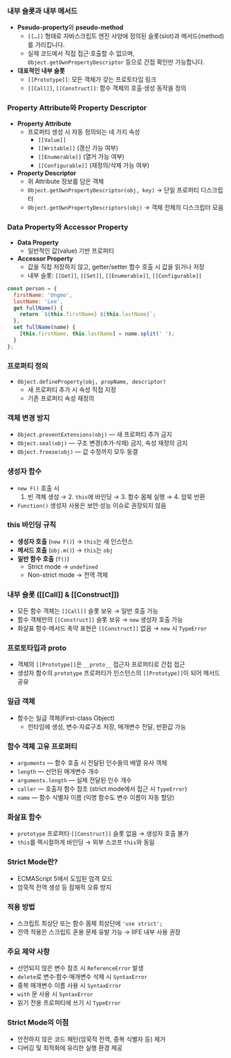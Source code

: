 ### 내부 슬롯과 내부 메서드
- **Pseudo-property**와 **pseudo-method**  
  - `[[…]]` 형태로 자바스크립트 엔진 사양에 정의된 슬롯(slot)과 메서드(method)를 가리킵니다.  
  - 실제 코드에서 직접 접근·호출할 수 없으며, `Object.getOwnPropertyDescriptor` 등으로 간접 확인만 가능합니다.  
- **대표적인 내부 슬롯**  
  - `[[Prototype]]`: 모든 객체가 갖는 프로토타입 링크  
  - `[[Call]]`, `[[Construct]]`: 함수 객체의 호출·생성 동작을 정의  

### Property Attribute와 Property Descriptor
- **Property Attribute**  
  - 프로퍼티 생성 시 자동 정의되는 네 가지 속성  
    - `[[Value]]`  
    - `[[Writable]]` (갱신 가능 여부)  
    - `[[Enumerable]]` (열거 가능 여부)  
    - `[[Configurable]]` (재정의/삭제 가능 여부)  
- **Property Descriptor**  
  - 위 Attribute 정보를 담은 객체  
  - `Object.getOwnPropertyDescriptor(obj, key)` → 단일 프로퍼티 디스크립터  
  - `Object.getOwnPropertyDescriptors(obj)` → 객체 전체의 디스크립터 모음  

### Data Property와 Accessor Property
- **Data Property**  
  - 일반적인 값(value) 기반 프로퍼티  
- **Accessor Property**  
  - 값을 직접 저장하지 않고, getter/setter 함수 호출 시 값을 읽거나 저장  
  - 내부 슬롯: `[[Get]]`, `[[Set]]`, `[[Enumerable]]`, `[[Configurable]]`  
```js
const person = {
  firstName: 'Ungmo',
  lastName: 'Lee',
  get fullName() {
    return `${this.firstName} ${this.lastName}`;
  },
  set fullName(name) {
    [this.firstName, this.lastName] = name.split(' ');
  }
};
```

### 프로퍼티 정의
- `Object.defineProperty(obj, propName, descriptor)`  
  - 새 프로퍼티 추가 시 속성 직접 지정  
  - 기존 프로퍼티 속성 재정의  

### 객체 변경 방지
- `Object.preventExtensions(obj)` — 새 프로퍼티 추가 금지  
- `Object.seal(obj)` — 구조 변경(추가·삭제) 금지, 속성 재정의 금지  
- `Object.freeze(obj)` — 값 수정까지 모두 동결  

### 생성자 함수
- `new F()` 호출 시  
  1. 빈 객체 생성 → 2. `this`에 바인딩 → 3. 함수 몸체 실행 → 4. 암묵 반환  
- `Function()` 생성자 사용은 보안·성능 이슈로 권장되지 않음  

### this 바인딩 규칙
- **생성자 호출** (`new F()`) → `this`는 새 인스턴스  
- **메서드 호출** (`obj.m()`) → `this`는 `obj`  
- **일반 함수 호출** (`f()`)  
  - Strict mode → `undefined`  
  - Non-strict mode → 전역 객체  

### 내부 슬롯 ([[Call]] & [[Construct]])
- 모든 함수 객체는 `[[Call]]` 슬롯 보유 → 일반 호출 가능  
- 함수 객체만의 `[[Construct]]` 슬롯 보유 → `new` 생성자 호출 가능  
- 화살표 함수·메서드 축약 표현은 `[[Construct]]` 없음 → `new` 시 `TypeError`  

### 프로토타입과 __proto__
- 객체의 `[[Prototype]]`은 `__proto__` 접근자 프로퍼티로 간접 접근  
- 생성자 함수의 `prototype` 프로퍼티가 인스턴스의 `[[Prototype]]`이 되어 메서드 공유  

### 일급 객체
- 함수는 일급 객체(First-class Object)  
  - 런타임에 생성, 변수·자료구조 저장, 매개변수 전달, 반환값 가능  

### 함수 객체 고유 프로퍼티
- `arguments` — 함수 호출 시 전달된 인수들의 배열 유사 객체  
- `length` — 선언된 매개변수 개수  
- `arguments.length` — 실제 전달된 인수 개수  
- `caller` — 호출자 함수 참조 (strict mode에서 접근 시 `TypeError`)  
- `name` — 함수 식별자 이름 (익명 함수도 변수 이름이 자동 할당)  

### 화살표 함수
- `prototype` 프로퍼티·`[[Construct]]` 슬롯 없음 → 생성자 호출 불가  
- `this`를 렉시컬하게 바인딩 → 외부 스코프 `this`와 동일  


### Strict Mode란?
- ECMAScript 5에서 도입된 엄격 모드  
- 암묵적 전역 생성 등 잠재적 오류 방지  

### 적용 방법
- 스크립트 최상단 또는 함수 몸체 최상단에 `'use strict';`  
- 전역 적용은 스크립트 혼용 문제 유발 가능 → IIFE 내부 사용 권장  

### 주요 제약 사항
- 선언되지 않은 변수 참조 시 `ReferenceError` 발생  
- `delete`로 변수·함수·매개변수 삭제 시 `SyntaxError`  
- 중복 매개변수 이름 사용 시 `SyntaxError`  
- `with` 문 사용 시 `SyntaxError`  
- 읽기 전용 프로퍼티에 쓰기 시 `TypeError`  

### Strict Mode의 이점
- 안전하지 않은 코드 패턴(암묵적 전역, 중복 식별자 등) 제거  
- 디버깅 및 최적화에 유리한 실행 환경 제공  
